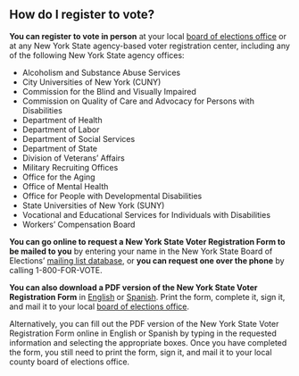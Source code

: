 ## How do I register to vote?  

**You can register to vote in person** at your local [board of elections office](http://www.elections.ny.gov/CountyBoards.html) or at any New York State agency-based voter registration center, including any of the following New York State agency offices:  
- Alcoholism and Substance Abuse Services  
- City Universities of New York (CUNY)  
- Commission for the Blind and Visually Impaired  
- Commission on Quality of Care and Advocacy for Persons with Disabilities  
- Department of Health  
- Department of Labor  
- Department of Social Services  
- Department of State  
- Division of Veterans’ Affairs  
- Military Recruiting Offices  
- Office for the Aging  
- Office of Mental Health  
- Office for People with Developmental Disabilities  
- State Universities of New York (SUNY)  
- Vocational and Educational Services for Individuals with Disabilities  
- Workers’ Compensation Board  

**You can go online to request a New York State Voter Registration Form to be mailed to you** by entering your name in the New York State Board of Elections’ [mailing list database](http://www.elections.ny.gov/VoterRegFormRequest.html), or **you can request one over the phone** by calling 1-800-FOR-VOTE.  

**You can also download a PDF version of the New York State Voter Registration Form** in [English](http://www.elections.ny.gov/NYSBOE/download/voting/voteform.pdf) or [Spanish](http://www.elections.ny.gov/NYSBOE/download/voting/spanishvoteform.pdf). Print the form, complete it, sign it, and mail it to your local [board of elections office](http://www.elections.ny.gov/CountyBoards.html).  

Alternatively, you can fill out the PDF version of the New York State Voter Registration Form online in English or Spanish by typing in the requested information and selecting the appropriate boxes. Once you have completed the form, you still need to print the form, sign it, and mail it to your local county board of elections office.







